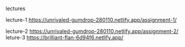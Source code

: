 lectures

lecture-1
https://unrivaled-gumdrop-280110.netlify.app/assignment-1/

lecture-2
https://unrivaled-gumdrop-280110.netlify.app/assignment-2/
leture-3
https://brilliant-flan-6d94f6.netlify.app/




